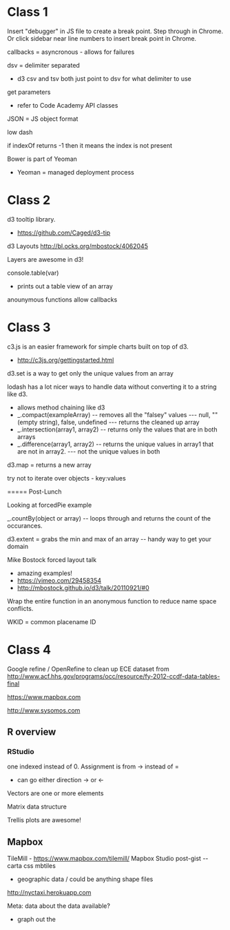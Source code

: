 # Class 1

Insert "debugger" in JS file to create a break point. Step through in Chrome. Or click sidebar near line numbers to insert break point in Chrome.

callbacks = asyncronous - allows for failures

dsv = delimiter separated 
- d3 csv and tsv both just point to dsv for what delimiter to use

get parameters 
- refer to Code Academy API classes

JSON = JS object format

low dash

if indexOf returns -1 then it means the index is not present

Bower is part of Yeoman
- Yeoman = managed deployment process


# Class 2

d3 tooltip library.
- https://github.com/Caged/d3-tip

d3 Layouts
http://bl.ocks.org/mbostock/4062045

Layers are awesome in d3!

console.table(var)
- prints out a table view of an array

anounymous functions allow callbacks

# Class 3

c3.js is an easier framework for simple charts built on top of d3.
- http://c3js.org/gettingstarted.html

d3.set is a way to get only the unique values from an array

lodash has a lot nicer ways to handle data without converting it to a string like d3.
- allows method chaining like d3
- _.compact(exampleArray)
-- removes all the "falsey" values
--- null, "" (empty string), false, undefined
--- returns the cleaned up array
- _.intersection(array1, array2)
-- returns only the values that are in both arrays
- _.difference(array1, array2)
-- returns the unique values in array1 that are not in array2.
--- not the unique values in both

d3.map = returns a new array

try not to iterate over objects - key:values

=====
Post-Lunch

Looking at forcedPie example

_.countBy(object or array)
-- loops through and returns the count of the occurances. 

d3.extent = grabs the min and max of an array
-- handy way to get your domain

Mike Bostock forced layout talk
- amazing examples!
- https://vimeo.com/29458354
- http://mbostock.github.io/d3/talk/20110921/#0

Wrap the entire function in an anonymous function to reduce name space conflicts.

WKID = common placename ID

# Class 4

Google refine / OpenRefine to clean up ECE dataset from http://www.acf.hhs.gov/programs/occ/resource/fy-2012-ccdf-data-tables-final

https://www.mapbox.com

http://www.sysomos.com

## R overview
### RStudio
one indexed instead of 0.
Assignment is from -> instead of =
- can go either direction -> or <-

Vectors are one or more elements

Matrix data structure

Trellis plots are awesome!

## Mapbox
TileMill - https://www.mapbox.com/tilemill/
Mapbox Studio
post-gist -- 
carta css
mbtiles
- geographic data / could be anything
shape files

http://nyctaxi.herokuapp.com

Meta: data about the data available?
- graph out the 

